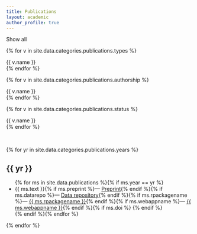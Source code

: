 ```yaml
---
title: Publications
layout: academic
author_profile: true
---
```


<!-- selectors -->
<aside class="sidebar__control sticky">
  <p><div class="btn btn--selected select-all">Show all</div></p>
  <p>{% for v in site.data.categories.publications.types %}<div class="btn btn--unselected select-type-{{ v.id }}">{{ v.name }}</div>{% endfor %}</p>
  <p>{% for v in site.data.categories.publications.authorship %}<div class="btn btn--unselected select-type-{{ v.id }}">{{ v.name }}</div>{% endfor %}</p>
  <p>{% for v in site.data.categories.publications.status %}<div class="btn btn--unselected select-type-{{ v.id }}">{{ v.name }}</div>{% endfor %}</p>
</aside>

<!-- slider for years -->

<script src="https://cdnjs.cloudflare.com/ajax/libs/noUiSlider/12.0.0/nouislider.min.js"></script>
<script src="https://cdnjs.cloudflare.com/ajax/libs/wnumb/1.2.0/wNumb.min.js"></script>
<link rel="stylesheet" href="https://cdnjs.cloudflare.com/ajax/libs/noUiSlider/12.0.0/nouislider.min.css"/>
<br>
<div id="slider" style="width:300px;display:flex;justify-content:center;"></div>
<script>
var slider = document.getElementById('slider');
noUiSlider.create(slider, {
    start: [2016, 2021],
    step: 1,
    tooltips: [wNumb({decimals: 0}), wNumb({decimals: 0})],
    connect: true,
    range: {
        'min': [2016],
        'max': [2021]
    }
});
</script>
<style>
.noUi-connect {
  background: #52adc8;
}
</style>

<!-- listing -->
{% for yr in site.data.categories.publications.years %}
<h2 id="year-{{ yr }}">{{ yr }}</h2>
<ul>
{% for ms in site.data.publications %}{% if ms.year == yr %}
  <li class="publ-type-{{ ms.type }} publ-auth-{{ ms.authorship }} publ-status-{{ ms.status }}">
    {{ ms.text }}{% if ms.preprint %}&mdash; <a href="{{ ms.preprint }}">Preprint</a>{% endif %}{% if ms.datarepo %}&mdash; <a href="{{ ms.datarepo }}">Data repository</a>{% endif %}{% if ms.rpackagename %}&mdash; <a href="{{ ms.rpackagelink }}">{{ ms.rpackagename }}</a>{% endif %}{% if ms.webappname %}&mdash; <a href="{{ ms.webapplink }}">{{ ms.webappname }}</a>{% endif %}{% if ms.doi %} <div data-badge-popover="bottom" style="display: inline-block;" data-badge-type="4" data-doi="{{ ms.doi }}" data-hide-no-mentions="true" class="altmetric-embed"></div>{% endif %}
    </li>
{% endif %}{% endfor %}
</ul>
{% endfor %}
<script type='text/javascript' src='https://d1bxh8uas1mnw7.cloudfront.net/assets/embed.js'></script>
